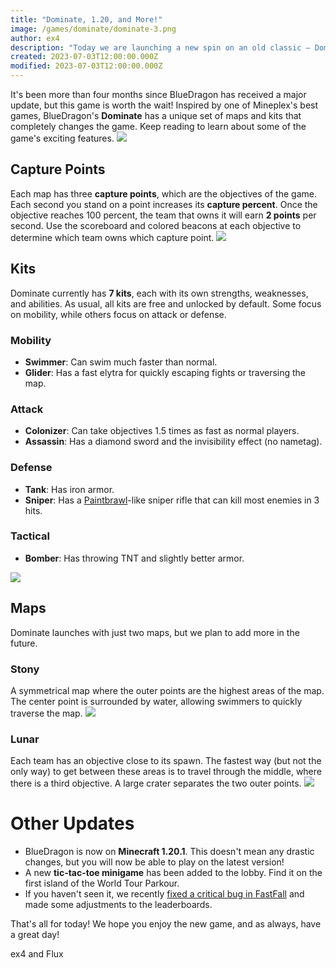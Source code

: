 ```yaml
---
title: "Dominate, 1.20, and More!"
image: /games/dominate/dominate-3.png
author: ex4
description: "Today we are launching a new spin on an old classic — Dominate! Rally your friends, plan your strategy, and win the battle to capture the most points!"
created: 2023-07-03T12:00:00.000Z
modified: 2023-07-03T12:00:00.000Z
---
```


It's been more than four months since BlueDragon has received a major update, but this game is worth the wait! Inspired by one of Mineplex's best games, BlueDragon's **Dominate** has a unique set of maps and kits that completely changes the game. Keep reading to learn about some of the game's exciting features.
![](/games/dominate/dominate-5.png)

## Capture Points
Each map has three **capture points**, which are the objectives of the game. Each second you stand on a point increases its **capture percent**. Once the objective reaches 100 percent, the team that owns it will earn **2 points** per second. Use the scoreboard and colored beacons at each objective to determine which team owns which capture point.
![](/games/dominate/dominate-3.png)

## Kits
Dominate currently has **7 kits**, each with its own strengths, weaknesses, and abilities. As usual, all kits are free and unlocked by default. Some focus on mobility, while others focus on attack or defense.

### Mobility
- **Swimmer**: Can swim much faster than normal.
- **Glider**: Has a fast elytra for quickly escaping fights or traversing the map.

### Attack
- **Colonizer**: Can take objectives 1.5 times as fast as normal players.
- **Assassin**: Has a diamond sword and the invisibility effect (no nametag).

### Defense
- **Tank**: Has iron armor.
- **Sniper**: Has a [Paintbrawl](/blog/2023-02-19-new-game-paintbrawl)-like sniper rifle that can kill most enemies in 3 hits.

### Tactical
- **Bomber**: Has throwing TNT and slightly better armor.

![](/games/dominate/dominate-4.png)

## Maps
Dominate launches with just two maps, but we plan to add more in the future.


### Stony
A symmetrical map where the outer points are the highest areas of the map. The center point is surrounded by water, allowing swimmers to quickly traverse the map.
![](/games/dominate/dominate-1.png)

### Lunar
Each team has an objective close to its spawn. The fastest way (but not the only way) to get between these areas is to travel through the middle, where there is a third objective. A large crater separates the two outer points.
![](/games/dominate/dominate-4.png)

# Other Updates
- BlueDragon is now on **Minecraft 1.20.1**. This doesn't mean any drastic changes, but you will now be able to play on the latest version!
- A new **tic-tac-toe minigame** has been added to the lobby. Find it on the first island of the World Tour Parkour.
- If you haven't seen it, we recently [fixed a critical bug in FastFall](https://bluedragonmc.com/blog/2023-06-12-fall-damage-glitch) and made some adjustments to the leaderboards.

That's all for today! We hope you enjoy the new game, and as always, have a great day!

ex4 and Flux